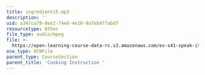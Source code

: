 ```yaml
---
title: ingredienti5.mp3
description: ''
uid: a347ca79-8ee2-74e6-4e10-9a7eb8ffabd7
resourcetype: Other
file_type: audio/mpeg
file: >-
  https://open-learning-course-data-rc.s3.amazonaws.com/es-s41-speak-italian-with-your-mouth-full-spring-2012/a347ca798ee274e64e109a7eb8ffabd7_ingredienti5.mp3
ocw_type: OCWFile
parent_type: CourseSection
parent_title: 'Cooking Instruction '
---
```

